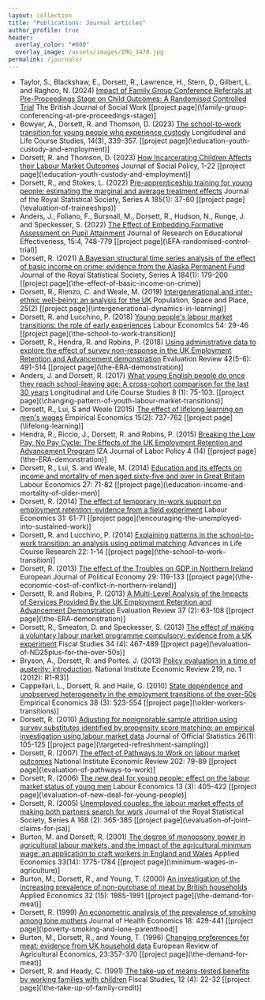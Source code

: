 ```yaml
---
layout: collection
title: "Publications: Journal articles"
author_profile: true
header:
  overlay_color: "#000"
  overlay_image: /assets/images/IMG_3478.jpg
permalink: /journals/
---
```

* Taylor, S., Blackshaw, E., Dorsett, R., Lawrence, H., Stern, D., Gilbert, L. and Raghoo, N. (2024) [Impact of Family Group Conference Referrals at Pre-Proceedings Stage on Child Outcomes: A Randomised Controlled Trial](https://doi.org/10.1093/bjsw/bcae035) The British Journal of Social Work [[project page](\family-group-conferencing-at-pre-proceedings-stage\)]
* Bowyer, A., Dorsett, R. and Thomson, D. (2023) [The school-to-work transition for young people who experience custody](https://doi.org/10.1332/175795921X16726787156855) Longitudinal and Life Course Studies, 14(3), 339-357. [[project page](\education-youth-custody-and-employment\)]
* Dorsett, R. and Thomson, D. (2023) [How Incarcerating Children Affects their Labour Market Outcomes](https://doi.org/10.1017/S0047279423000235) Journal of Social Policy, 1-22 [[project page](\education-youth-custody-and-employment\)]
* Dorsett, R., and Stokes, L. (2022) [Pre-apprenticeship training for young people: estimating the marginal and average treatment effects](https://rss.onlinelibrary.wiley.com/doi/full/10.1111/rssa.12697) Journal of the Royal Statistical Society, Series A 185(1): 37-60 [[project page](\evaluation-of-traineeships\)]
* Anders, J., Foliano, F.,  Bursnall, M., Dorsett, R., Hudson, N., Runge, J. and Speckesser, S. (2022) [The Effect of Embedding Formative Assessment on Pupil Attainment](https://doi.org/10.1080/19345747.2021.2018746) Journal of Research on Educational Effectiveness, 15:4, 748-779 [[project page](\EFA-randomised-control-trial\)]
* Dorsett, R. (2021) [A Bayesian structural time series analysis of the effect of basic income on crime: evidence from the Alaska Permanent Fund](https://rss.onlinelibrary.wiley.com/doi/10.1111/rssa.12619) Journal of the Royal Statistical Society, Series A 184(1): 179-200 [[project page](\the-effect-of-basic-income-on-crime\)]
* Dorsett, R., Rienzo, C. and Weale, M. (2019) [Intergenerational and inter-ethnic well-being: an analysis for the UK](https://onlinelibrary.wiley.com/doi/pdf/10.1002/psp.2195) Population, Space and Place, 25(2) [[project page](\intergenerational-dynamics-in-learning\)]
* Dorsett, R. and Lucchino, P. (2018) [Young people's labour market transitions: the role of early experiences](https://doi.org/10.1016/j.labeco.2018.06.002) Labour Economics 54: 29-46 [[project page](\the-school-to-work-transition\)]
* Dorsett, R., Hendra, R. and Robins, P. (2018) [Using administrative data to explore the effect of survey non-response in the UK Employment Retention and Advancement demonstration](https://journals.sagepub.com/doi/abs/10.1177/0193841X16674395?journalCode=erxb) Evaluation Review 42(5-6): 491-514 [[project page](\the-ERA-demonstration\)]
* Anders, J. and Dorsett, R. (2017) [What young English people do once they reach school-leaving age: A cross-cohort comparison for the last 30 years](https://www.llcsjournal.org/index.php/llcs/article/view/399) Longitudinal and Life Course Studies 8 (1): 75-103. [[project page](\changing-pattern-of-youth-labour-market-transitions\)]
* Dorsett, R., Lui, S and Weale (2015) [The effect of lifelong learning on men's wages](http://link.springer.com/article/10.1007%2Fs00181-015-1024-x) Empirical Economics 15(2): 737-762 [[project page](\lifelong-learning\)]
* Hendra, R., Riccio, J., Dorsett, R. and Robins, P. (2015) [Breaking the Low Pay, No Pay Cycle: The Effects of the UK Employment Retention and Advancement Program](http://link.springer.com/article/10.1186/s40173-015-0042-9) IZA Journal of Labor Policy 4 (14) [[project page](\the-ERA-demonstration\)]
* Dorsett, R., Lui, S. and Weale, M. (2014) [Education and its effects on income and mortality of men aged sixty-five and over in Great Britain](www.sciencedirect.com/science/article/pii/S0927537114000189) Labour Economics 27: 71-82 [[project page](\education-income-and-mortality-of-older-men\)]
* Dorsett, R. (2014) [The effect of temporary in-work support on employment retention: evidence from a field experiment](http://www.sciencedirect.com/science/article/pii/S0927537114001158) Labour Economics 31: 61-71 [[project page](\encouraging-the-unemployed-into-sustained-work\)]
* Dorsett, R. and Lucchino, P. (2014) [Explaining patterns in the school-to-work transition: an analysis using optimal matching](http://www.sciencedirect.com/science/article/pii/S1040260814000355) Advances in Life Course Research 22: 1-14 [[project page](\the-school-to-work-transition\)]
* Dorsett, R. (2013) [The effect of the Troubles on GDP in Northern Ireland](http://www.sciencedirect.com/science/article/pii/S0176268012000638) European Journal of Political Economy 29: 119-133 [[project page](\the-economic-cost-of-conflict-in-northern-ireland\)]
* Dorsett, R. and Robins, P. (2013) [A Multi-Level Analysis of the Impacts of Services Provided By the UK Employment Retention and Advancement Demonstration](http://erx.sagepub.com/content/37/2/63.abstract) Evaluation Review 37 (2): 63-108 [[project page](\the-ERA-demonstration\)]
* Dorsett, R., Smeaton, D. and Speckesser, S. (2013) [The effect of making a voluntary labour market programme compulsory: evidence from a UK experiment](http://onlinelibrary.wiley.com/doi/10.1111/j.1475-5890.2013.12016.x/abstract) Fiscal Studies 34 (4): 467-489 [[project page](\evaluation-of-ND25plus-for-the-over-50s\)]
* Bryson, A., Dorsett, R. and Portes. J. (2013) [Policy evaluation in a time of austerity: introduction](http://ner.sagepub.com/content/219/1/R1.full.pdf). National Institute Economic Review 219, no. 1 (2012): R1-R3\)]
* Cappellari, L., Dorsett, R. and Haile, G. (2010) [State dependence and unobserved heterogeneity in the employment transitions of the over-50s](http://link.springer.com/article/10.1007%2Fs00181-009-0278-6) Empirical Economics 38 (3): 523-554 [[project page](\older-workers-transitions\)]
* Dorsett, R. (2010) [Adjusting for nonignorable sample attrition using survey substitutes identified by propensity score matching: an empirical investigation using labour market data](https://www.scb.se/contentassets/ca21efb41fee47d293bbee5bf7be7fb3/adjusting-for-nonignorable-sample-attrition-using-survey-substitutes-identified-by-propensity-score-matching-an-empirical-investigation-using-labour-market-data.pdf) Journal of Official Statistics 26(1): 105-125  [[project page](\targeted-refreshment-sampling\)]
* Dorsett, R. (2007) [The effect of Pathways to Work on labour market outcomes](http://ner.sagepub.com/content/202/1/79.abstract) National Institute Economic Review 202: 79-89 [[project page](\evaluation-of-pathways-to-work\)]
* Dorsett, R. (2006) [The new deal for young people: effect on the labour market status of young men](http://www.sciencedirect.com/science/article/pii/S0927537104001162) Labour Economics 13 (3): 405-422 [[project page](\evaluation-of-new-deal-for-young-people\)]
* Dorsett, R. (2005) [Unemployed couples: the labour market effects of making both partners search for work](http://onlinelibrary.wiley.com/doi/10.1111/j.1467-985X.2005.00353.x/abstract) Journal of the Royal Statistical Society, Series A 168 (2): 365-385 [[project page](\evaluation-of-joint-claims-for-jsa\)]
* Burton, M. and Dorsett, R. (2001) [The degree of monopsony power in agricultural labour markets, and the impact of the agricultural minimum wage: an application to craft workers in England and Wales](http://www.tandfonline.com/doi/abs/10.1080/00036840010017668) Applied Economics 33(14): 1775-1784 [[project page](\minimum-wages-in-agriculture\)]
* Burton, M., Dorsett, R., and Young, T. (2000) [An investigation of the increasing prevalence of non-purchase of meat by British households](http://www.tandfonline.com/doi/abs/10.1080/00036840050155913) Applied Economics 32 (15): 1985-1991 [[project page](\the-demand-for-meat\)]
* Dorsett, R. (1999) [An econometric analysis of the prevalence of smoking among lone mothers](http://www.sciencedirect.com/science/article/pii/S0167629698000459) Journal of Health Economics 18: 429-441 [[project page](\poverty-smoking-and-lone-parenthood\)]
* Burton, M., Dorsett, R., and Young, T. (1996) [Changing preferences for meat: evidence from UK household data](http://erae.oxfordjournals.org/content/23/3/357.abstract) European Review of Agricultural Economics, 23:357-370 [[project page](\the-demand-for-meat\)]
* Dorsett, R. and Heady, C. (1991) [The take-up of means-tested benefits by working families with children](http://www.jstor.org/stable/24439479) Fiscal Studies, 12 (4): 22-32 [[project page](\the-take-up-of-family-credit\)]

